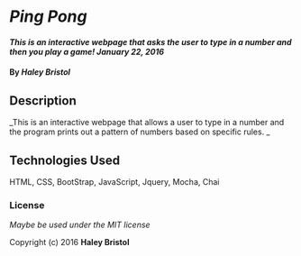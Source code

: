# _Ping Pong_

#### _This is an interactive webpage that asks the user to type in a number and then you play a game! January 22, 2016_

#### By _**Haley Bristol**_

## Description

_This is an interactive webpage that allows a user to type in a number and the program prints out a pattern of numbers based on specific rules. _

## Technologies Used

HTML, CSS, BootStrap, JavaScript, Jquery, Mocha, Chai

### License

*Maybe be used under the MIT license*

Copyright (c) 2016 **Haley Bristol**
